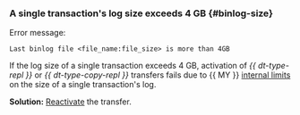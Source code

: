 ### A single transaction's log size exceeds 4 GB {#binlog-size}

Error message:

```text
Last binlog file <file_name:file_size> is more than 4GB
```

If the log size of a single transaction exceeds 4 GB, activation of _{{ dt-type-repl }}_ or _{{ dt-type-copy-repl }}_ transfers fails due to {{ MY }} [internal limits](https://dev.mysql.com/doc/refman/8.0/en/replication-options-binary-log.html#sysvar_max_binlog_cache_size) on the size of a single transaction's log.

**Solution:** [Reactivate](../../../../data-transfer/operations/transfer.md#activate) the transfer.
